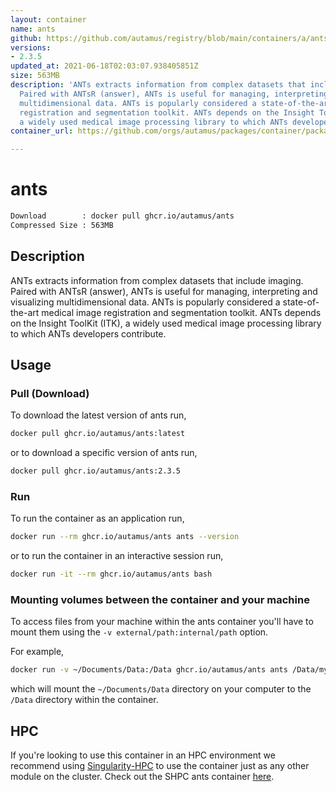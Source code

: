 ```yaml
---
layout: container
name: ants
github: https://github.com/autamus/registry/blob/main/containers/a/ants/spack.yaml
versions:
- 2.3.5
updated_at: 2021-06-18T02:03:07.938405851Z
size: 563MB
description: 'ANTs extracts information from complex datasets that include imaging.
  Paired with ANTsR (answer), ANTs is useful for managing, interpreting and visualizing
  multidimensional data. ANTs is popularly considered a state-of-the-art medical image
  registration and segmentation toolkit. ANTs depends on the Insight ToolKit (ITK),
  a widely used medical image processing library to which ANTs developers contribute. '
container_url: https://github.com/orgs/autamus/packages/container/package/ants

---
```

# ants
```bash 
Download        : docker pull ghcr.io/autamus/ants
Compressed Size : 563MB
```

## Description
ANTs extracts information from complex datasets that include imaging. Paired with ANTsR (answer), ANTs is useful for managing, interpreting and visualizing multidimensional data. ANTs is popularly considered a state-of-the-art medical image registration and segmentation toolkit. ANTs depends on the Insight ToolKit (ITK), a widely used medical image processing library to which ANTs developers contribute. 

## Usage
### Pull (Download)
To download the latest version of ants run,

```bash
docker pull ghcr.io/autamus/ants:latest
```

or to download a specific version of ants run,

```bash
docker pull ghcr.io/autamus/ants:2.3.5
```
### Run
To run the container as an application run,
```bash
docker run --rm ghcr.io/autamus/ants ants --version
```

or to run the container in an interactive session run,
```bash
docker run -it --rm ghcr.io/autamus/ants bash
```

### Mounting volumes between the container and your machine
To access files from your machine within the ants container you'll have to mount them using the `-v external/path:internal/path` option.

For example,
```bash
docker run -v ~/Documents/Data:/Data ghcr.io/autamus/ants ants /Data/myData.csv
```
which will mount the `~/Documents/Data` directory on your computer to the `/Data` directory within the container.

## HPC
If you're looking to use this container in an HPC environment we recommend using [Singularity-HPC](https://singularity-hpc.readthedocs.io) to use the container just as any other module on the cluster. Check out the SHPC ants container [here](https://singularityhub.github.io/singularity-hpc/r/ghcr.io-autamus-ants/).